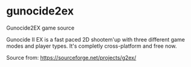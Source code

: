 # gunocide2ex
Gunocide2EX game source

Gunocide II EX is a fast paced 2D shootem'up with three 
different game modes and player types. 
It's completly cross-platform and free now.

Source from:
https://sourceforge.net/projects/g2ex/
